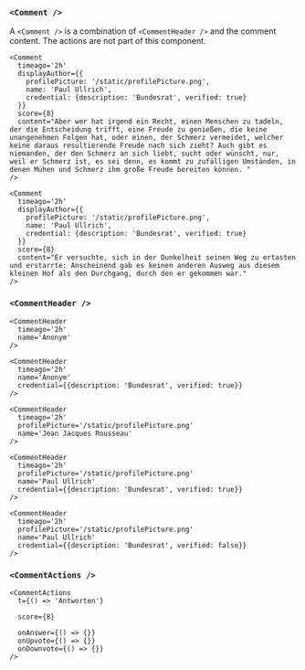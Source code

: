 ### `<Comment />`

A `<Comment />` is a combination of `<CommentHeader />` and the comment content. The actions are not part of this component.

```react|noSource,span-4
<Comment
  timeago='2h'
  displayAuthor={{
    profilePicture: '/static/profilePicture.png',
    name: 'Paul Ullrich',
    credential: {description: 'Bundesrat', verified: true}
  }}
  score={8}
  content="Aber wer hat irgend ein Recht, einen Menschen zu tadeln, der die Entscheidung trifft, eine Freude zu genießen, die keine unangenehmen Folgen hat, oder einen, der Schmerz vermeidet, welcher keine daraus resultierende Freude nach sich zieht? Auch gibt es niemanden, der den Schmerz an sich liebt, sucht oder wünscht, nur, weil er Schmerz ist, es sei denn, es kommt zu zufälligen Umständen, in denen Mühen und Schmerz ihm große Freude bereiten können. "
/>
```
```react|noSource,span-2
<Comment
  timeago='2h'
  displayAuthor={{
    profilePicture: '/static/profilePicture.png',
    name: 'Paul Ullrich',
    credential: {description: 'Bundesrat', verified: true}
  }}
  score={8}
  content="Er versuchte, sich in der Dunkelheit seinen Weg zu ertasten und erstarrte: Anscheinend gab es keinen anderen Ausweg aus diesem kleinen Hof als den Durchgang, durch den er gekommen war."
/>
```

### `<CommentHeader />`

```react|noSource,span-2
<CommentHeader
  timeago='2h'
  name='Anonym'
/>
```

```react|noSource,span-2
<CommentHeader
  timeago='2h'
  name='Anonym'
  credential={{description: 'Bundesrat', verified: true}}
/>
```

```react|noSource,span-2
<CommentHeader
  timeago='2h'
  profilePicture='/static/profilePicture.png'
  name='Jean Jacques Rousseau'
/>
```

```react|noSource,span-2
<CommentHeader
  timeago='2h'
  profilePicture='/static/profilePicture.png'
  name='Paul Ullrich'
  credential={{description: 'Bundesrat', verified: true}}
/>
```

```react|noSource,span-2
<CommentHeader
  timeago='2h'
  profilePicture='/static/profilePicture.png'
  name='Paul Ullrich'
  credential={{description: 'Bundesrat', verified: false}}
/>
```

### `<CommentActions />`

```react|noSource
<CommentActions
  t={() => 'Antworten'}

  score={8}

  onAnswer={() => {}}
  onUpvote={() => {}}
  onDownvote={() => {}}
/>
```
